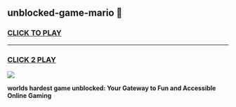 
## unblocked-game-mario 👋
<h3>
<a href="https://premium.freeplayer.one?title=unblocked-game-mario&ref=14F">CLICK TO PLAY</a></h3>
<hr>

<h3>
<a href="https://premium.freeplayer.one?title=unblocked-game-mario&ref=14F">CLICK 2 PLAY</a>
  
</h3>

<a href="https://premium.freeplayer.one?title=unblocked-game-mario&ref=12F/"><img src="https://clearcache.store/games.png"></a>


**worlds hardest game unblocked: Your Gateway to Fun and Accessible Online Gaming**
